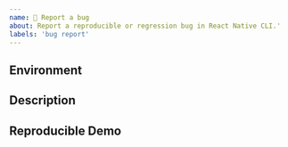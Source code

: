 ```yaml
---
name: 🐛 Report a bug
about: Report a reproducible or regression bug in React Native CLI.'
labels: 'bug report'
---
```


## Environment

<!-- 
  Run `npx react-native info` in your terminal inside a react-native project 
  and paste its contents here. 
  Also please make sure that `npx react-native doctor` is passing.
-->

## Description

<!--
  Describe your issue in detail. Include screenshots if needed. If this is a regression, let us know.
-->

## Reproducible Demo

<!--
  Let us know how to reproduce the issue. Include a code sample or share a project that reproduces the issue.
  Please follow the guidelines for providing a minimal example: https://stackoverflow.com/help/mcve.
-->
